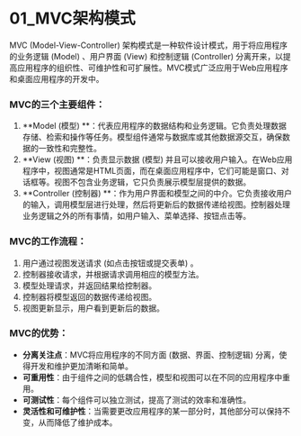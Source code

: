 # 01_MVC架构模式

MVC (Model-View-Controller) 架构模式是一种软件设计模式，用于将应用程序的业务逻辑 (Model) 、用户界面 (View) 和控制逻辑 (Controller) 分离开来，以提高应用程序的组织性、可维护性和可扩展性。MVC模式广泛应用于Web应用程序和桌面应用程序的开发中。

### MVC的三个主要组件：

1. **Model (模型) **：代表应用程序的数据结构和业务逻辑。它负责处理数据存储、检索和操作等任务。模型组件通常与数据库或其他数据源交互，确保数据的一致性和完整性。
2. **View (视图) **：负责显示数据 (模型) 并且可以接收用户输入。在Web应用程序中，视图通常是HTML页面，而在桌面应用程序中，它们可能是窗口、对话框等。视图不包含业务逻辑，它只负责展示模型层提供的数据。
3. **Controller (控制器) **：作为用户界面和模型之间的中介。它负责接收用户的输入，调用模型层进行处理，然后将更新后的数据传递给视图。控制器处理业务逻辑之外的所有事情，如用户输入、菜单选择、按钮点击等。

### MVC的工作流程：

1. 用户通过视图发送请求 (如点击按钮或提交表单) 。
2. 控制器接收请求，并根据请求调用相应的模型方法。
3. 模型处理请求，并返回结果给控制器。
4. 控制器将模型返回的数据传递给视图。
5. 视图更新显示，用户看到更新后的数据。

### MVC的优势：

- **分离关注点**：MVC将应用程序的不同方面 (数据、界面、控制逻辑) 分离，使得开发和维护更加清晰和简单。
- **可重用性**：由于组件之间的低耦合性，模型和视图可以在不同的应用程序中重用。
- **可测试性**：每个组件可以独立测试，提高了测试的效率和准确性。
- **灵活性和可维护性**：当需要更改应用程序的某一部分时，其他部分可以保持不变，从而降低了维护成本。